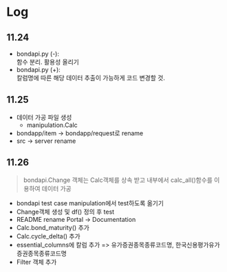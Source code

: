 # Log

## 11.24
* bondapi.py (-):   
함수 분리. 활용성 올리기
* bondapi.py (+):   
칼럼명에 따른 해당 데이터 추출이 가능하게 코드 변경할 것.

## 11.25
* 데이터 가공 파일 생성
	- manipulation.Calc
* bondapp/item -> bondapp/request로 rename
* src -> server rename

## 11.26
> bondapi.Change 객체는 Calc객체를 상속 받고 내부에서 calc_all()함수를 이용하여 데이터 가공
* bondapi test case manipulation에서 test하도록 옮기기
* Change객체 생성 및 df() 정의 후 test
* README rename Portal -> Documentation
* Calc.bond_maturity() 추가
* Calc.cycle_delta() 추가
* essential_columns에 칼럼 추가 => 유가증권종목종류코드명, 한국신용평가유가증권종목종류코드명
* Filter 객체 추가
